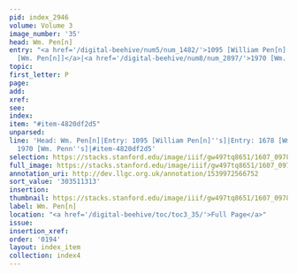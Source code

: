 ```yaml
---
pid: index_2946
volume: Volume 3
image_number: '35'
head: Wm. Pen[n]
entry: "<a href='/digital-beehive/num5/num_1482/'>1095 [William Pen[n]'s]</a>|<a href='/digital-beehive/num7/num_2580/'>1678
  [Wm. Pen[n]]</a>|<a href='/digital-beehive/num8/num_2897/'>1970 [Wm. Penn's]</a>"
topic:
first_letter: P
page:
add:
xref:
see:
index:
item: "#item-4820df2d5"
unparsed:
line: 'Head: Wm. Pen[n]|Entry: 1095 [William Pen[n]''s]|Entry: 1678 [Wm. Pen[n]]|Entry:
  1970 [Wm. Penn''s]|#item-4820df2d5'
selection: https://stacks.stanford.edu/image/iiif/gw497tq8651/1607_0978/145,1313,707,149/full/0/default.jpg
full_image: https://stacks.stanford.edu/image/iiif/gw497tq8651/1607_0978/full/full/0/default.jpg
annotation_uri: http://dev.llgc.org.uk/annotation/1539972566752
sort_value: '303511313'
insertion:
thumbnail: https://stacks.stanford.edu/image/iiif/gw497tq8651/1607_0978/145,1313,707,149/150,/0/default.jpg
label: Wm. Pen[n]
location: "<a href='/digital-beehive/toc/toc3_35/'>Full Page</a>"
issue:
insertion_xref:
order: '0194'
layout: index_item
collection: index4
---
```

